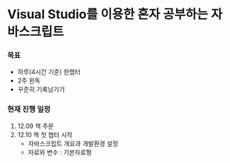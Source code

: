 # Visual Studio를 이용한 혼자 공부하는 자바스크립트 

### 목표
- 하루(4시간 기준) 한챕터
- 2주 완독
- 꾸준히 기록남기기


### 현재 진행 일정
1. 12.09 책 주문
2. 12.10 책 첫 챕터 시작
    - 자바스크립트 개요과 개발환경 설정
    - 자료와 변수 : 기본자료형

